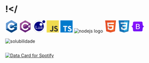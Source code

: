 
# !</
<p align="left">
  <img src="https://raw.githubusercontent.com/devicons/devicon/master/icons/cplusplus/cplusplus-original.svg" alt="cpp" width="40" height="40"/>
  <img src="https://raw.githubusercontent.com/devicons/devicon/master/icons/csharp/csharp-original.svg" alt="csharp" width="40" height="40"/>
  <img src="https://raw.githubusercontent.com/devicons/devicon/master/icons/lua/lua-original.svg" alt="lua" width="40" height="40"/>
  <img src="https://raw.githubusercontent.com/devicons/devicon/master/icons/javascript/javascript-original.svg" alt="javascript" width="40" height="40"/>
  <img src="https://raw.githubusercontent.com/devicons/devicon/master/icons/typescript/typescript-original.svg" alt="typescript" width="40" height="40"/>
  <img src="https://cdn.jsdelivr.net/gh/devicons/devicon/icons/nodejs/nodejs-original.svg" height="40" alt="nodejs logo"  />
  <img src="https://raw.githubusercontent.com/devicons/devicon/master/icons/html5/html5-original.svg" alt="html5" width="40" height="40"/>
  <img src="https://raw.githubusercontent.com/devicons/devicon/master/icons/css3/css3-original.svg" alt="css3" width="40" height="40"/>
  <img src="https://raw.githubusercontent.com/devicons/devicon/master/icons/bootstrap/bootstrap-original.svg" alt="bootstrap" width="40" height="40"/>
</p>
<p><img align="center" src="https://github-readme-streak-stats.herokuapp.com/?user=solubilidade&" alt="solubilidade" /></p>

##

<a href="https://data-card-for-spotify.herokuapp.com/card?user_id=du5t3olhif2p7u3xc6w9e92ne">
  <img src="https://data-card-for-spotify.herokuapp.com/api/card?user_id=du5t3olhif2p7u3xc6w9e92ne" alt="Data Card for Spotify">
</a>

##
